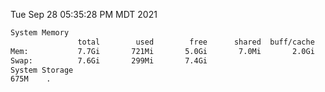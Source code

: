 Tue Sep 28 05:35:28 PM MDT 2021
```bash
System Memory
               total        used        free      shared  buff/cache   available
Mem:           7.7Gi       721Mi       5.0Gi       7.0Mi       2.0Gi       6.6Gi
Swap:          7.6Gi       299Mi       7.4Gi
System Storage
675M	.
```
```bash
